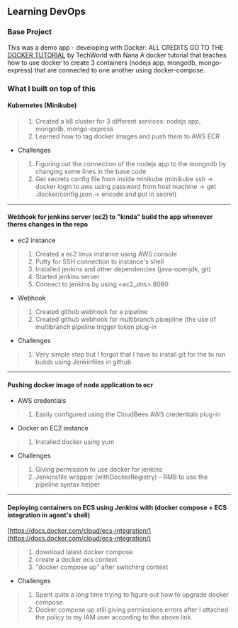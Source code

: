 ## Learning DevOps 
### Base Project
This was a demo app - developing with Docker:
ALL CREDITS GO TO THE [DOCKER TUTORIAL](https://www.youtube.com/watch?v=3c-iBn73dDE) by TechWorld with Nana
A docker tutorial that teaches how to use docker to create 3 containers (nodejs app, mongodb, mongo-express) that are connected to one another using docker-compose.

### What I built on top of this
#### Kubernetes (Minikube)
> 1. Created a k8 cluster for 3 different services: nodejs app, mongodb, mongo-express 
> 2. Learned how to tag docker images and push them to AWS ECR
- Challenges
> 1. Figuring out the connection of the nodejs app to the mongodb by changing some lines in the base code
> 2. Get secrets config file from inside minikube (minikube ssh -> docker login to aws using password from host machine -> get .docker/config.json -> encode and put in secret)
---
#### Webhook for jenkins server (ec2) to "kinda" build the app whenever theres changes in the repo
- ec2 instance
> 1. Created a ec2 linux instance using AWS console
> 2. Putty for SSH connection to instance's shell
> 3. Installed jenkins and other dependencies (java-openjdk, git)
> 4. Started jenkins server 
> 5. Connect to jenkins by using <ec2_dns>:8080  
- Webhook
> 1. Created github webhook for a pipeline
> 2. Created github webhook for multibranch pipepline (the use of multibranch pipeline trigger token plug-in  
- Challenges
> 1. Very simple step but I forgot that I have to install git for the to run builds using Jenkinfiles in github
---
#### Pushing docker image of node application to ecr
- AWS credentials
> 1. Easily configured using the CloudBees AWS credentials plug-in  
- Docker on EC2 instance
> 1. Installed docker using yum  
- Challenges
> 1. Giving permission to use docker for jenkins
> 2. Jenkinsfile wrapper (withDockerRegistry) - RMB to use the pipeline syntax helper
---
#### Deploying containers on ECS using Jenkins with (docker compose + ECS integration in agent's shell)
[https://docs.docker.com/cloud/ecs-integration/](https://docs.docker.com/cloud/ecs-integration/)
> 1. download latest docker compose
> 2. create a docker ecs context
> 3. "docker compose up" after switching context
- Challenges
> 1. Spent quite a long time trying to figure out how to upgrade docker compose.
> 2. Docker compose up still giving permissions errors after I attached the policy to my IAM user according to the above link.

